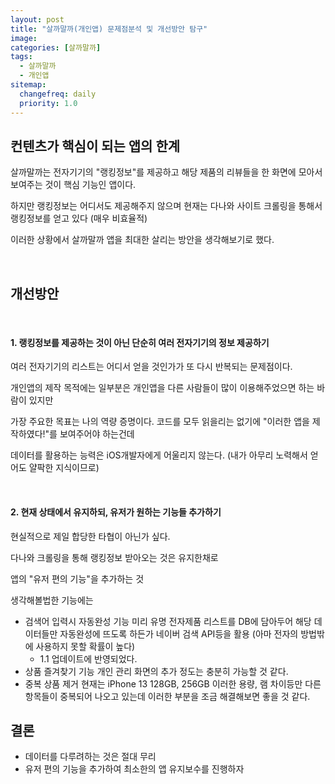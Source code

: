 ```yaml
---
layout: post
title: "살까말까(개인앱) 문제점분석 및 개선방안 탐구"
image:
categories: [살까말까]
tags: 
  - 살까말까
  - 개인앱
sitemap:
  changefreq: daily
  priority: 1.0
---
```




## 컨텐츠가 핵심이 되는 앱의 한계

살까말까는 전자기기의 "랭킹정보"를 제공하고 해당 제품의 리뷰들을 한 화면에 모아서 보여주는 것이 핵심 기능인 앱이다.

하지만 랭킹정보는 어디서도 제공해주지 않으며 현재는 다나와 사이트 크롤링을 통해서  랭킹정보를 얻고 있다 (매우 비효율적)

이러한 상황에서 살까말까 앱을 최대한 살리는 방안을 생각해보기로 했다.

<br/>

## 개선방안

<br/>

#### 1. 랭킹정보를 제공하는 것이 아닌 단순히 여러 전자기기의 정보 제공하기

여러 전자기기의 리스트는 어디서 얻을 것인가가 또 다시 반복되는 문제점이다.

개인앱의 제작 목적에는 일부분은 개인앱을 다른 사람들이 많이 이용해주었으면 하는 바람이 있지만

가장 주요한 목표는 나의 역량 증명이다. 코드를 모두 읽을리는 없기에 "이러한 앱을 제작하였다!"를 보여주어야 하는건데 

데이터를 활용하는 능력은 iOS개발자에게 어울리지 않는다. (내가 아무리 노력해서 얻어도 얄팍한 지식이므로)

<br/> 

#### 2. 현재 상태에서 유지하되, 유저가 원하는 기능들 추가하기

현실적으로 제일 합당한 타협이 아닌가 싶다.

다나와 크롤링을 통해 랭킹정보 받아오는 것은 유지한채로

앱의 "유저 편의 기능"을 추가하는 것

생각해볼법한 기능에는

- 검색어 입력시 자동완성 기능
  미리 유명 전자제품 리스트를 DB에 담아두어 해당 데이터들만 자동완성에 뜨도록 하든가
  네이버 검색 API등을 활용 (아마 전자의 방법밖에 사용하지 못할 확률이 높다)
  - 1.1 업데이트에 반영되었다.
- 상품 즐겨찾기 기능
  개인 관리 화면의 추가 정도는 충분히 가능할 것 같다.
- 중복 상품 제거 
  현재는 iPhone 13 128GB, 256GB 이러한 용량, 램 차이등만 다른 항목들이 중복되어 나오고 있는데 이러한 부분을 조금 해결해보면 좋을 것 같다.





## 결론

- 데이터를 다루려하는 것은 절대 무리
- 유저 편의 기능을 추가하여 최소한의 앱 유지보수를 진행하자

